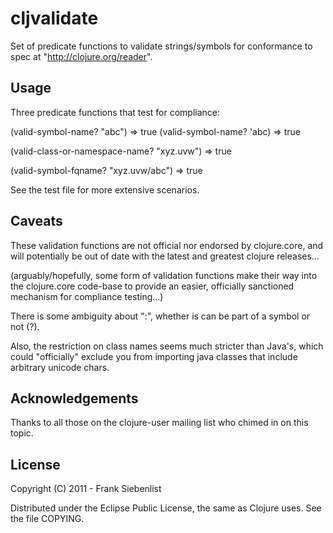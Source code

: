 # cljvalidate

Set of predicate functions to validate strings/symbols for conformance to spec at "http://clojure.org/reader".

## Usage

Three predicate functions that test for compliance:

(valid-symbol-name? "abc") => true
(valid-symbol-name? 'abc)  => true

(valid-class-or-namespace-name? "xyz.uvw") => true

(valid-symbol-fqname? "xyz.uvw/abc") => true

See the test file for more extensive scenarios.

## Caveats

These validation functions are not official nor endorsed by clojure.core, and will potentially be out of date with the latest and greatest clojure releases...

(arguably/hopefully, some form of validation functions make their way into the clojure.core code-base to provide an easier, officially sanctioned mechanism for compliance testing...)

There is some ambiguity about ":", whether is can be part of a symbol or not (?).

Also, the restriction on class names seems much stricter than Java's, which could "officially" exclude you from importing java classes that include arbitrary unicode chars. 


## Acknowledgements

Thanks to all those on the clojure-user mailing list who chimed in on this topic.

## License

Copyright (C) 2011 - Frank Siebenlist

Distributed under the Eclipse Public License, the same as Clojure
uses. See the file COPYING.
